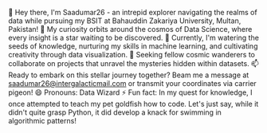 👋 Hey there, I'm Saadumar26 - an intrepid explorer navigating the realms of data while pursuing my BSIT at Bahauddin Zakariya University, Multan, Pakistan!
👀 My curiosity orbits around the cosmos of Data Science, where every insight is a star waiting to be discovered.
🌱 Currently, I'm watering the seeds of knowledge, nurturing my skills in machine learning, and cultivating creativity through data visualization.
💞️ Seeking fellow cosmic wanderers to collaborate on projects that unravel the mysteries hidden within datasets.
📫 Ready to embark on this stellar journey together? Beam me a message at saadumar26@intergalacticmail.com or transmit your coordinates via carrier pigeon!
😄 Pronouns: Data Wizard
⚡ Fun fact: In my quest for knowledge, I once attempted to teach my pet goldfish how to code. Let's just say, while it didn't quite grasp Python, it did develop a knack for swimming in algorithmic patterns!

